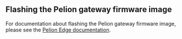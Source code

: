 ## Flashing the Pelion gateway firmware image

For documentation about flashing the Pelion gateway firmware image, please see the [Pelion Edge documentation](https://www.pelion.com/docs/device-management-edge/latest/quick-start/yocto-quick-start.html).
